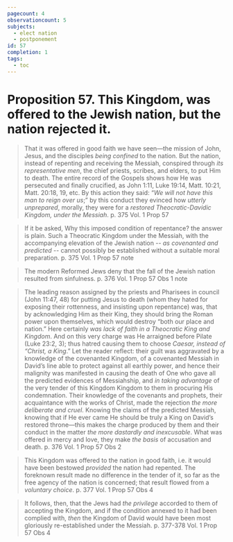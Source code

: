 ```yaml
---
pagecount: 4
observationcount: 5
subjects:
  - elect nation
  - postponement
id: 57
completion: 1
tags:
  - toc
---
```

# Proposition 57. This Kingdom, was offered to the Jewish nation, but the nation rejected it.

>That it was offered in good faith we have seen—the mission of John, Jesus, and the disciples *being confined* to the nation. But the nation, instead of repenting and receiving the Messiah, conspired through *its representative men*, the chief priests, scribes, and elders, to put Him to death. The entire record of the Gospels shows how He was persecuted and finally crucified, as John 1:11, Luke 19:14, Matt. 10:21, Matt. 20:18, 19, etc. By this action they said: “*We will not have this man to reign over us*;” by this conduct they evinced how *utterly unprepared*, morally, they were for a *restored Theocratic-Davidic Kingdom, under the Messiah*.
>p. 375 Vol. 1 Prop 57

>If it be asked, Why this imposed condition of repentance? the answer is plain. Such a Theocratic Kingdom under the Messiah, with the accompanying elevation of the Jewish nation -- *as covenanted and predicted* -- cannot possibly be established without a suitable moral preparation.
>p. 375 Vol. 1 Prop 57 note

>The modern Reformed Jews deny that the fall of the Jewish nation resulted from sinfulness.
>p. 376 Vol. 1 Prop 57 Obs 1 note

>The leading reason assigned by the priests and Pharisees in council (John 11:47, 48) for putting Jesus to death (whom they hated for exposing their rottenness, and insisting upon repentance) was, that by acknowledging Him as their King, they should bring the Roman power upon themselves, which would destroy “both our place and nation.” Here certainly *was lack of faith in a Theocratic King and Kingdom*. And on this very charge was He arraigned before Pilate (Luke 23:2, 3); thus hatred causing them to choose *Caesar, instead of “Christ, a King*.” Let the reader reflect: their guilt was aggravated by a knowledge of the covenanted Kingdom, of a covenanted Messiah in David’s line able to protect against all earthly power, and hence their malignity was manifested in causing the death of One who gave all the predicted evidences of Messiahship, and *in taking advantage* of the very tender of this Kingdom Kingdom to them in procuring His condemnation. Their knowledge of the covenants and prophets, their acquaintance with the works of Christ, made the rejection *the more deliberate and cruel*. Knowing the claims of the predicted Messiah, knowing that if He ever came He should be truly a King on David’s restored throne—this makes the charge produced by them and their conduct in the matter *the more dastardly and inexcusable*. What was offered in mercy and love, they make *the basis* of accusation and death.
>p. 376 Vol. 1 Prop 57 Obs 2

>This Kingdom was offered to the nation in good faith, i.e. it would have been bestowed *provided* the nation had repented. The foreknown result made no difference in the tender of it, so far as the free agency of the nation is concerned; that result flowed from a *voluntary choice*.
>p. 377 Vol. 1 Prop 57 Obs 4

>It follows, then, that the Jews had *the privilege* accorded to them of accepting the Kingdom, and if the condition annexed to it had been complied with, *then* the Kingdom of David would have been most gloriously re-established under the Messiah.
>p. 377-378 Vol. 1 Prop 57 Obs 4
















